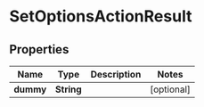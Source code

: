 

# SetOptionsActionResult

## Properties

Name | Type | Description | Notes
------------ | ------------- | ------------- | -------------
**dummy** | **String** |  |  [optional]



